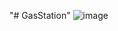 "# GasStation" 
![image](https://user-images.githubusercontent.com/96730744/180674511-67be9767-7631-4c5b-9580-dcc44286a192.png)

